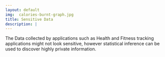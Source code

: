 ```yaml
---
layout: default
img:  calories-burnt-graph.jpg
title: Sensitive Data
description: |
---
```


The Data collected by applications such as Health and Fitness tracking applications might not look sensitive, however statistical inference can be used to discover highly private information.